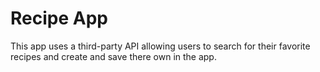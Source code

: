 # Recipe App

This app uses a third-party API allowing users to search for their favorite recipes and create and save there own in the app.
